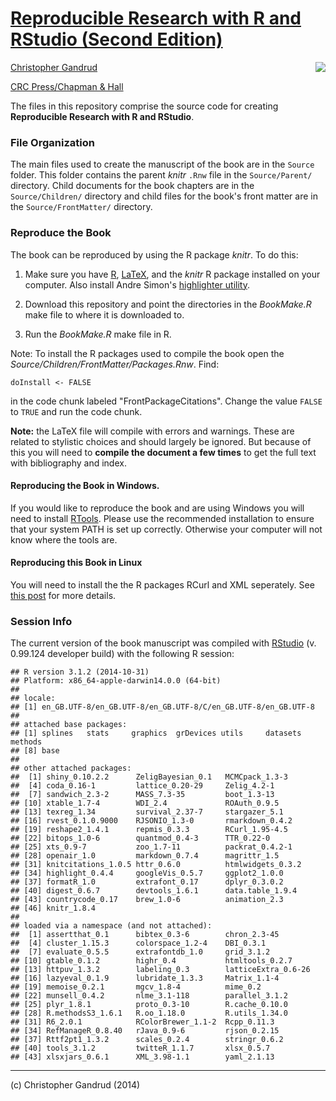 # [Reproducible Research with R and RStudio (Second Edition)](http://christophergandrud.github.io/RepResR-RStudio/)

[<img src="http://3.bp.blogspot.com/-f8MFbNEoyGU/UYNGekqEkTI/AAAAAAAAGOM/Dq36pI06kTQ/s320/RepResCover.jpg" align="right" />](http://www.amazon.com/dp/1466572841)

[Christopher Gandrud](http://christophergandrud.blogspot.com/p/biocontact.html)

[CRC Press/Chapman & Hall](http://www.crcpress.com/product/isbn/9781466572843)

The files in this repository comprise the source code for creating
**Reproducible Research with R and RStudio**.

### File Organization

The main files used to create the manuscript of the book are in the `Source`
folder. This folder contains the parent *knitr* `.Rnw` file in the
`Source/Parent/` directory. Child documents for the book chapters are in the
`Source/Children/` directory and child files for the book's front matter are in
the `Source/FrontMatter/` directory.

### Reproduce the Book

The book can be reproduced by using the R package *knitr*. To do this:

1. Make sure you have [R](http://www.r-project.org/), [LaTeX](http://www.latex-project.org/ftp.html),
and the *knitr* R package installed on your computer. Also install Andre Simon's
[highlighter utility](http://www.andre-simon.de/zip/download.html).

2. Download this repository and point the directories in the *BookMake.R* make
file to where it is downloaded to.

3. Run the *BookMake.R* make file in R.

Note: To install the R packages used to compile the book open the
*Source/Children/FrontMatter/Packages.Rnw*. Find:

```
doInstall <- FALSE
```

in the code chunk labeled "FrontPackageCitations". Change the value `FALSE` to
`TRUE` and run the code chunk.

**Note:** the LaTeX file will compile with errors and warnings. These are
related to stylistic choices and should largely be ignored. But because of this
you will need to **compile the document a few times** to get the full text with
bibliography and index.

#### Reproducing the Book in Windows.

If you would like to reproduce the book and are using Windows you will need to
install [RTools](http://cran.r-project.org/bin/windows/Rtools/installer.html).
Please use the recommended installation to ensure that your system PATH is set
up correctly. Otherwise your computer will not know where the tools are.

#### Reproducing this Book in Linux

You will need to install the the R packages RCurl and XML seperately. See
[this post](https://github.com/cboettig/treeBASE/issues/5) for more details.

### Session Info

The current version of the book manuscript was compiled with
[RStudio](http://www.rstudio.com/) (v. 0.99.124 developer build) with the
following R session:


```
## R version 3.1.2 (2014-10-31)
## Platform: x86_64-apple-darwin14.0.0 (64-bit)
## 
## locale:
## [1] en_GB.UTF-8/en_GB.UTF-8/en_GB.UTF-8/C/en_GB.UTF-8/en_GB.UTF-8
## 
## attached base packages:
## [1] splines   stats     graphics  grDevices utils     datasets  methods  
## [8] base     
## 
## other attached packages:
##  [1] shiny_0.10.2.2      ZeligBayesian_0.1   MCMCpack_1.3-3     
##  [4] coda_0.16-1         lattice_0.20-29     Zelig_4.2-1        
##  [7] sandwich_2.3-2      MASS_7.3-35         boot_1.3-13        
## [10] xtable_1.7-4        WDI_2.4             ROAuth_0.9.5       
## [13] texreg_1.34         survival_2.37-7     stargazer_5.1      
## [16] rvest_0.1.0.9000    RJSONIO_1.3-0       rmarkdown_0.4.2    
## [19] reshape2_1.4.1      repmis_0.3.3        RCurl_1.95-4.5     
## [22] bitops_1.0-6        quantmod_0.4-3      TTR_0.22-0         
## [25] xts_0.9-7           zoo_1.7-11          packrat_0.4.2-1    
## [28] openair_1.0         markdown_0.7.4      magrittr_1.5       
## [31] knitcitations_1.0.5 httr_0.6.0          htmlwidgets_0.3.2  
## [34] highlight_0.4.4     googleVis_0.5.7     ggplot2_1.0.0      
## [37] formatR_1.0         extrafont_0.17      dplyr_0.3.0.2      
## [40] digest_0.6.7        devtools_1.6.1      data.table_1.9.4   
## [43] countrycode_0.17    brew_1.0-6          animation_2.3      
## [46] knitr_1.8.4        
## 
## loaded via a namespace (and not attached):
##  [1] assertthat_0.1      bibtex_0.3-6        chron_2.3-45       
##  [4] cluster_1.15.3      colorspace_1.2-4    DBI_0.3.1          
##  [7] evaluate_0.5.5      extrafontdb_1.0     grid_3.1.2         
## [10] gtable_0.1.2        highr_0.4           htmltools_0.2.7    
## [13] httpuv_1.3.2        labeling_0.3        latticeExtra_0.6-26
## [16] lazyeval_0.1.9      lubridate_1.3.3     Matrix_1.1-4       
## [19] memoise_0.2.1       mgcv_1.8-4          mime_0.2           
## [22] munsell_0.4.2       nlme_3.1-118        parallel_3.1.2     
## [25] plyr_1.8.1          proto_0.3-10        R.cache_0.10.0     
## [28] R.methodsS3_1.6.1   R.oo_1.18.0         R.utils_1.34.0     
## [31] R6_2.0.1            RColorBrewer_1.1-2  Rcpp_0.11.3        
## [34] RefManageR_0.8.40   rJava_0.9-6         rjson_0.2.15       
## [37] Rttf2pt1_1.3.2      scales_0.2.4        stringr_0.6.2      
## [40] tools_3.1.2         twitteR_1.1.7       xlsx_0.5.7         
## [43] xlsxjars_0.6.1      XML_3.98-1.1        yaml_2.1.13
```

---

(c) Christopher Gandrud (2014)
